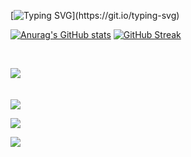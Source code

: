 </center>

[![Typing SVG](https://readme-typing-svg.demolab.com/?lines=Welcome+to+my+profile;Enjoy!)](https://git.io/typing-svg)

[![Anurag's GitHub stats](https://github-readme-stats.vercel.app/api?username=noob002)](https://github.com/anuraghazra/github-readme-stats)  [![GitHub Streak](https://streak-stats.demolab.com/?user=noob002)](https://git.io/streak-stats)
 


<br>


![](http://github-profile-summary-cards.vercel.app/api/cards/profile-details?username=noob002&theme=nord_bright)  
<br><br>
![](https://raw.githubusercontent.com/noob002/github-stats-transparent/output/generated/languages.svg)

<img src="https://dcbadge.vercel.app/api/shield/550089620675756052" />

![](https://gist.github.com/dbaebc58205aa9562daad8c9aa7b8e56.git)

<!--
**noob002/noob002** is a ✨ _special_ ✨ repository because its `README.md` (this file) appears on your GitHub profile.

Here are some ideas to get you started:

- 🔭 I’m currently working on ...
- 🌱 I’m currently learning ...
- 👯 I’m looking to collaborate on ...
- 🤔 I’m looking for help with ...
- 💬 Ask me about ...
- 📫 How to reach me: ...
- 😄 Pronouns: ...
- ⚡ Fun fact: ...
-->
